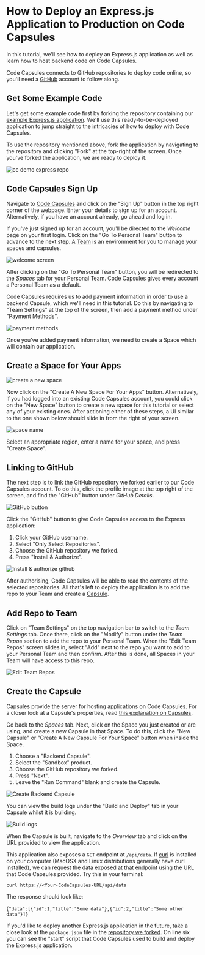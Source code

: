 # How to Deploy an Express.js Application to Production on Code Capsules

In this tutorial, we'll see how to deploy an Express.js application as well as learn how to host backend code on Code Capsules. 

Code Capsules connects to GitHub repositories to deploy code online, so you'll need a [GitHub](https://github.com) account to follow along. 

## Get Some Example Code

Let's get some example code first by forking the repository containing our [example Express.js application](https://github.com/codecapsules-io/demo-express-js). We'll use this ready-to-be-deployed application to jump straight to the intricacies of how to deploy with Code Capsules. 

To use the repository mentioned above, fork the application by navigating to the repository and clicking "Fork" at the top-right of the screen. Once you've forked the application, we are ready to deploy it. 

![cc demo express repo](../assets/deployment/express/cc-demo-express-github.png)

## Code Capsules Sign Up

Navigate to [Code Capsules](https://codecapsules.io/) and click on the "Sign Up" button in the top right corner of the webpage. Enter your details to sign up for an account. Alternatively, if you have an account already, go ahead and log in. 

If you've just signed up for an account, you'll be directed to the _Welcome_ page on your first login. Click on the "Go To Personal Team" button to advance to the next step. A [Team](https://codecapsules.io/docs/FAQ/what-is-a-team/) is an environment for you to manage your spaces and capsules.

![welcome screen](../assets/deployment/express/welcome-screen.jpg)

After clicking on the "Go To Personal Team" button, you will be redirected to the _Spaces_ tab for your Personal Team. Code Capsules gives every account a Personal Team as a default.

Code Capsules requires us to add payment information in order to use a backend Capsule, which we'll need in this tutorial. Do this by navigating to "Team Settings" at the top of the screen, then add a payment method under "Payment Methods". 

![payment methods](../assets/deployment/express/payment-methods.png)

Once you've added payment information, we need to create a Space which will contain our application.

## Create a Space for Your Apps

![create a new space](../assets/deployment/express/spaces.png)

Now click on the "Create A New Space For Your Apps" button. Alternatively, if you had logged into an existing Code Capsules account, you could click on the "New Space" button to create a new space for this tutorial or select any of your existing ones. After actioning either of these steps, a UI similar to the one shown below should slide in from the right of your screen.  

![space name](../assets/deployment/express/space-name.png)

Select an appropriate region, enter a name for your space, and press "Create Space".

## Linking to GitHub

The next step is to link the GitHub repository we forked earlier to our Code Capsules account. To do this, click the profile image at the top right of the screen, and find the "GitHub" button under _GitHub Details_.

![GitHub button](../assets/deployment/express/git-button.png)

Click the "GitHub" button to give Code Capsules access to the Express application:

1. Click your GitHub username.
2. Select "Only Select Repositories".
3. Choose the GitHub repository we forked.
4. Press "Install & Authorize".

![Install & authorize github](../assets/deployment/express/github-integration.png)

After authorising, Code Capsules will be able to read the contents of the selected repositories. All that's left to deploy the application is to add the repo to your Team and create a [Capsule](https://codecapsules.io/docs/FAQ/what-is-a-capsule). 

## Add Repo to Team

Click on "Team Settings" on the top navigation bar to switch to the _Team Settings_ tab. Once there, click on the "Modify" button under the _Team Repos_ section to add the repo to your Personal Team. When the "Edit Team Repos" screen slides in, select "Add" next to the repo you want to add to your Personal Team and then confirm. After this is done, all Spaces in your Team will have access to this repo. 

![Edit Team Repos](../assets/deployment/express/team-repos.gif)

## Create the Capsule

Capsules provide the server for hosting applications on Code Capsules. For a closer look at a Capsule's properties, read [this explanation on Capsules](https://codecapsules.io/docs/FAQ/what-is-a-capsule/).

Go back to the _Spaces_ tab. Next, click on the Space you just created or are using, and create a new Capsule in that Space. To do this, click the "New Capsule" or "Create A New Capsule For Your Space" button when inside the Space.

1. Choose a "Backend Capsule".
2. Select the "Sandbox" product.
3. Choose the GitHub repository we forked.
4. Press "Next".
5. Leave the "Run Command" blank and create the Capsule.

![Create Backend Capsule](../assets/deployment/express/creating-backend-capsule.gif)

You can view the build logs under the "Build and Deploy" tab in your Capsule whilst it is building. 

![Build logs](../assets/deployment/express/backend-capsule-build-logs.png)

When the Capsule is built, navigate to the _Overview_ tab and click on the URL provided to view the application.  

This application also exposes a `GET` endpoint at `/api/data`. If [curl](https://curl.se/download.html) is installed on your computer (MacOSX and Linux distributions generally have curl installed), we can request the data exposed at that endpoint using the URL that Code Capsules provided. Try this in your terminal:

`curl https://<Your-CodeCapsules-URL/api/data`

The response should look like: 

{`"data":[{"id":1,"title":"Some data"},{"id":2,"title":"Some other data"}]}`

If you'd like to deploy another Express.js application in the future, take a close look at the `package.json` file in the [repository we forked](https://github.com/codecapsules-io/demo-express-js). On line six you can see the "start" script that Code Capsules used to build and deploy the Express.js application. 
